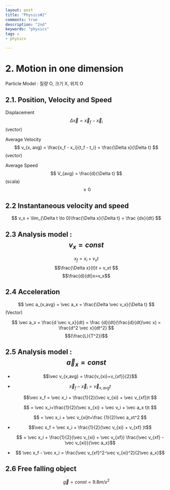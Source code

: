 ```yaml
---
layout: post
title: "Physics#2"
comments: true
description: "2nd"
keywords: "physics"
tags : 
- physics

---
```

# 2. Motion in one dimension

Particle Model : 질량 O, 크기 X, 위치 O

## 2.1. Position, Velocity and Speed

Displacement $$ \Delta \vec x = \vec x_f - \vec x_i $$ (vector)

Average Velocity $$ v_{x, avg} = \frac{x_f - x_i}{t_f - t_i} = \frac{\Delta x}{\Delta t} $$ (vector)

Average Speed $$ V_{avg} = \frac{d}{\Delta t} $$ (scala) $$ \geq 0 $$

## 2.2 Instantaneous velocity and speed
$$ v_x = \lim_{\Delta t \to 0}\frac{\Delta x}{\Delta t} = \frac {dx}{dt} $$

## 2.3 Analysis model : $$ v_x = const $$
$$ x_f = x_i + v_xt$$
$$\frac{\Delta x}{t}t  = v_xt $$
$$\frac{d}{dt}x=v_x$$

## 2.4 Acceleration
$$ \vec a_{x,avg} = \vec a_x = \frac{\Delta \vec v_x}{\Delta t} $$ (Vector)

$$ \vec a_x =  \frac{d \vec v_x}{dt} = \frac {d}{dt}(\frac{d}{dt}\vec x) = \frac{d^2 \vec x}{dt^2} $$ $$(\frac{L}{T^2})$$

## 2.5 Analysis model : $$ \vec a_x = const $$
- $$\vec v_{x,avg} = \frac{v_{xi}+v_{xf}}{2}$$
- $$\vec x_f - \vec x_i = \vec v_{x,avg} t $$


  $$\vec x_f = \vec x_i + \frac{1}{2}(\vec  v_{xi} + \vec v_{xf})t $$
  
  
  $$ = \vec x_i+\frac{1}{2}(\vec x_{xi} + \vec v_i + \vec a_x t)t $$
  
  
  $$ = \vec x_i + \vec v_{xi}t+\frac {1}{2}\vec a_xt^2 $$
  
  
- $$\vec x_f = \vec x_i + \frac{1}{2}(\vec v_{xi} + v_{xf} )t$$
  
  
  $$ = \vec x_i + \frac{1}{2}(\vec v_{xi} + \vec v_{xf}) \frac{\vec v_{xf} - \vec v_{xi}}{\vec a_x}$$


- $$ \vec x_f - \vec x_i = \frac{\vec v_{xf}^2-\vec v_{xi}^2}{2\vec a_x}$$
  
## 2.6 Free falling object
$$ \vec g = const = 9.8 m/s^2$$

